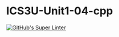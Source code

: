 # ICS3U-Unit1-04-cpp

[![GitHub's Super Linter](https://github.com/Rohnin-Barrette/ICS3U-Unit1-04-cpp/workflows/GitHub's%20Super%20Linter/badge.svg)](https://github.com/Rohnin-Barrette/ICS3U-Unit1-04-cpp/actions)
